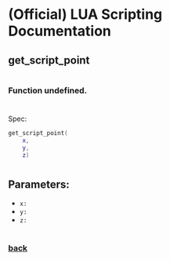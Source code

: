 
# (Official) LUA Scripting Documentation

## get_script_point
#
### Function undefined.
#
Spec:
```lua
get_script_point(
	x,
	y,
	z)
```
#
## Parameters:
- `x:` 
- `y:` 
- `z:` 
#  

### [back](../other)
